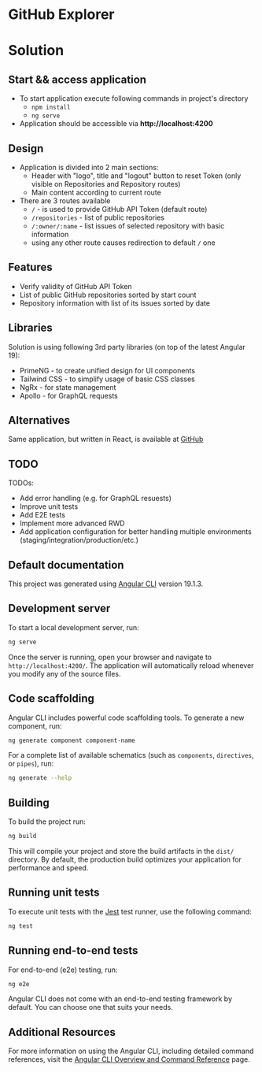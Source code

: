 # GitHub Explorer

# Solution

## Start && access application

- To start application execute following commands in project's directory
  - `npm install`
  - `ng serve`
- Application should be accessible via **http://localhost:4200**

## Design

- Application is divided into 2 main sections:
  - Header with "logo", title and "logout" button to reset Token (only visible on Repositories and Repository routes)
  - Main content according to current route
- There are 3 routes available
  - `/` - is used to provide GitHub API Token (default route)
  - `/repositories` - list of public repositories
  - `/:owner/:name` - list issues of selected repository with basic information
  - using any other route causes redirection to default `/` one

## Features

- Verify validity of GitHub API Token
- List of public GitHub repositories sorted by start count
- Repository information with list of its issues sorted by date

## Libraries

Solution is using following 3rd party libraries (on top of the latest Angular 19):

- PrimeNG - to create unified design for UI components
- Tailwind CSS - to simplify usage of basic CSS classes
- NgRx - for state management
- Apollo - for GraphQL requests

## Alternatives

Same application, but written in React, is available at [GitHub](https://github.com/ximatic/github-explorer-react)

## TODO

TODOs:

- Add error handling (e.g. for GraphQL resuests)
- Improve unit tests
- Add E2E tests
- Implement more advanced RWD
- Add application configuration for better handling multiple environments (staging/integration/production/etc.)

## Default documentation

This project was generated using [Angular CLI](https://github.com/angular/angular-cli) version 19.1.3.

## Development server

To start a local development server, run:

```bash
ng serve
```

Once the server is running, open your browser and navigate to `http://localhost:4200/`. The application will automatically reload whenever you modify any of the source files.

## Code scaffolding

Angular CLI includes powerful code scaffolding tools. To generate a new component, run:

```bash
ng generate component component-name
```

For a complete list of available schematics (such as `components`, `directives`, or `pipes`), run:

```bash
ng generate --help
```

## Building

To build the project run:

```bash
ng build
```

This will compile your project and store the build artifacts in the `dist/` directory. By default, the production build optimizes your application for performance and speed.

## Running unit tests

To execute unit tests with the [Jest](https://jestjs.io/) test runner, use the following command:

```bash
ng test
```

## Running end-to-end tests

For end-to-end (e2e) testing, run:

```bash
ng e2e
```

Angular CLI does not come with an end-to-end testing framework by default. You can choose one that suits your needs.

## Additional Resources

For more information on using the Angular CLI, including detailed command references, visit the [Angular CLI Overview and Command Reference](https://angular.dev/tools/cli) page.

